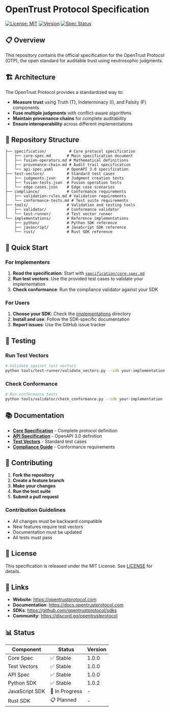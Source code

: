 # OpenTrust Protocol Specification

[![License: MIT](https://img.shields.io/badge/License-MIT-yellow.svg)](https://opensource.org/licenses/MIT)
[![Version](https://img.shields.io/badge/version-1.0.0-blue.svg)](https://github.com/opentrustprotocol/specification)
[![Spec Status](https://img.shields.io/badge/spec-stable-green.svg)](https://opentrustprotocol.com)

## 📋 Overview

This repository contains the official specification for the OpenTrust Protocol (OTP), the open standard for auditable trust using neutrosophic judgments.

## 🏗️ Architecture

The OpenTrust Protocol provides a standardized way to:
- **Measure trust** using Truth (T), Indeterminacy (I), and Falsity (F) components
- **Fuse multiple judgments** with conflict-aware algorithms
- **Maintain provenance chains** for complete auditability
- **Ensure interoperability** across different implementations

## 📁 Repository Structure

```
├── specification/          # Core protocol specification
│   ├── core-spec.md       # Main specification document
│   ├── fusion-operators.md # Mathematical definitions
│   ├── provenance-chain.md # Audit trail specification
│   └── api-spec.yaml      # OpenAPI 3.0 specification
├── test-vectors/          # Standard test cases
│   ├── judgments.json     # Judgment creation tests
│   ├── fusion-tests.json  # Fusion operation tests
│   └── edge-cases.json    # Edge case scenarios
├── compliance/            # Conformance requirements
│   ├── validation-rules.md # Validation requirements
│   └── conformance-tests.md # Test suite requirements
├── tools/                 # Validation and testing tools
│   ├── validator/         # Conformance validator
│   └── test-runner/       # Test vector runner
└── implementations/       # Reference implementations
    ├── python/            # Python SDK reference
    ├── javascript/        # JavaScript SDK reference
    └── rust/              # Rust SDK reference
```

## 🎯 Quick Start

### For Implementers

1. **Read the specification**: Start with [`specification/core-spec.md`](specification/core-spec.md)
2. **Run test vectors**: Use the provided test cases to validate your implementation
3. **Check conformance**: Run the compliance validator against your SDK

### For Users

1. **Choose your SDK**: Check the [implementations](implementations/) directory
2. **Install and use**: Follow the SDK-specific documentation
3. **Report issues**: Use the GitHub issue tracker

## 🧪 Testing

### Run Test Vectors

```bash
# Validate against test vectors
python tools/test-runner/validate_vectors.py --sdk your-implementation
```

### Check Conformance

```bash
# Run conformance tests
python tools/validator/check_conformance.py --sdk your-implementation
```

## 📚 Documentation

- **[Core Specification](specification/core-spec.md)** - Complete protocol definition
- **[API Specification](specification/api-spec.yaml)** - OpenAPI 3.0 definition
- **[Test Vectors](test-vectors/)** - Standard test cases
- **[Compliance Guide](compliance/)** - Conformance requirements

## 🤝 Contributing

1. **Fork the repository**
2. **Create a feature branch**
3. **Make your changes**
4. **Run the test suite**
5. **Submit a pull request**

### Contribution Guidelines

- All changes must be backward compatible
- New features require test vectors
- Documentation must be updated
- All tests must pass

## 📄 License

This specification is released under the MIT License. See [LICENSE](LICENSE) for details.

## 🔗 Links

- **Website**: https://opentrustprotocol.com
- **Documentation**: https://docs.opentrustprotocol.com
- **SDKs**: https://github.com/opentrustprotocol/sdks
- **Community**: https://discord.gg/opentrustprotocol

## 📊 Status

| Component | Status | Version |
|-----------|--------|---------|
| Core Spec | ✅ Stable | 1.0.0 |
| Test Vectors | ✅ Stable | 1.0.0 |
| API Spec | ✅ Stable | 1.0.0 |
| Python SDK | ✅ Stable | 1.0.2 |
| JavaScript SDK | 🚧 In Progress | - |
| Rust SDK | 📋 Planned | - |

